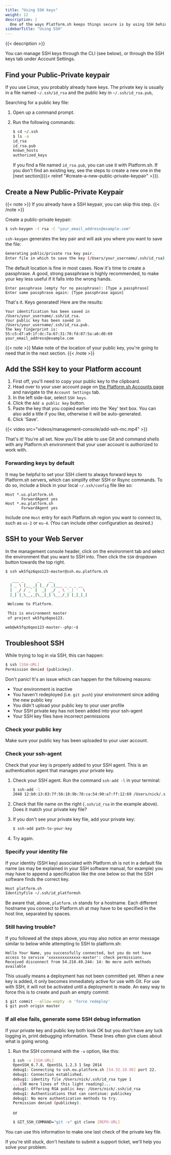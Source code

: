 ```yaml
---
title: "Using SSH keys"
weight: 12
description: |
  One of the ways Platform.sh keeps things secure is by using SSH behind the scenes. Users can interact with their environment through a command shell, or push changes to the environment's Git repository, and both of these features rely on SSH.
sidebarTitle: "Using SSH"
---
```


{{< description >}}

You can manage SSH keys through the CLI (see below), or through the SSH keys tab under Account Settings.

## Find your Public-Private keypair

If you use Linux, you probably already have keys. The private key is usually in a file named `~/.ssh/id_rsa` and the public key in `~/.ssh/id_rsa.pub`,

Searching for a public key file:
1. Open up a command prompt.
2. Run the following commands:

    ```bash
    $ cd ~/.ssh
    $ ls -a
    id_rsa
    id_rsa.pub
    known_hosts
    authorized_keys
    ```

    If you find a file named `id_rsa.pub`, you can use it with Platform.sh. If you don't find an existing key, see the steps to create a new one in the [next section]({{< relref "#create-a-new-public-private-keypair" >}}).

## Create a New Public-Private Keypair

{{< note >}}
If you already have a SSH keypair, you can skip this step.
{{< /note >}}

Create a public-private keypair:

```bash
$ ssh-keygen -t rsa -C "your_email_address@example.com"
```

`ssh-keygen` generates the key pair and will ask you where you want to save the file:

```bash
Generating public/private rsa key pair.
Enter file in which to save the key (/Users/your_username/.ssh/id_rsa):
```

The default location is fine in most cases. Now it's time to create a passphrase. A good, strong passphrase is highly recommended, to make your key less useful if it falls into the wrong hands.

```text
Enter passphrase (empty for no passphrase): [Type a passphrase]
Enter same passphrase again: [Type passphrase again]
```

That's it. Keys generated! Here are the results:

```text
Your identification has been saved in /Users/your_username/.ssh/id_rsa.
Your public key has been saved in /Users/your_username/.ssh/id_rsa.pub.
The key fingerprint is:
55:c5:d7:a9:1f:dc:7a:67:31:70:fd:87:5a:a6:d0:69 your_email_address@example.com
```

{{< note >}}
Make note of the location of your public key, you're going to need that in the next section.
{{< /note >}}

## Add the SSH key to your Platform account

1.  First off, you'll need to copy your public key to the clipboard.
2.  Head over to your user account page on [the Platform.sh Accounts page](https://accounts.platform.sh/user) and navigate to the `Account Settings` tab.
3. In the left side-bar, select `SSH keys`.
4. Click the `Add a public key` button.
5.  Paste the key that you copied earlier into the 'Key' text box. You can also add a title if you like, otherwise it will be auto-generated.
6.  Click 'Save'.

{{< video src="videos/management-console/add-ssh-mc.mp4" >}}

That's it! You're all set. Now you'll be able to use Git and command shells with any Platform.sh environment that your user account is authorized to work with.

### Forwarding keys by default

It may be helpful to set your SSH client to always forward keys to Platform.sh servers, which can simplify other SSH or Rsync commands.  To do so, include a block in your local `~/.ssh/config` file like so:

```text
Host *.us.platform.sh
       ForwardAgent yes
Host *.eu.platform.sh
       ForwardAgent yes
```

Include one `Host` entry for each Platform.sh region you want to connect to, such as `us-2` or `eu-4`.  (You can include other configuration as desired.)

## SSH to your Web Server

In the management console header, click on the environment tab and select the environment that you want to SSH into. Then click the `SSH` dropdown button towards the top right.

```bash
$ ssh wk5fqz6qoo123-master@ssh.eu.platform.sh

   ___ _      _    __
  | _ \ |__ _| |_ / _|___ _ _ _ __
  |  _/ / _` |  _|  _/ _ \ '_| '  \
  |_| |_\__,_|\__|_| \___/_| |_|_|_|

 Welcome to Platform.

 This is environment master
 of project wk5fqz6qoo123.

web@wk5fqz6qoo123-master--php:~$
```

## Troubleshoot SSH

While trying to log in via SSH, this can happen:

```bash
$ ssh [SSH-URL]
Permission denied (publickey).
```

Don't panic! It's an issue which can happen for the following reasons:

* Your environment is inactive
* You haven't redeployed (i.e. `git push`) your environment since adding the new public key
* You didn't upload your public key to your user profile
* Your SSH private key has not been added into your ssh-agent
* Your SSH key files have incorrect permissions

### Check your public key

Make sure your public key has been uploaded to your user account.

### Check your ssh-agent

Check that your key is properly added to your SSH agent. This is an authentication agent that manages your private key.

1.  Check your SSH agent. Run the command `ssh-add -l` in your terminal:

    ```bash
    $ ssh-add -l
    2048 12:b0:13:83:7f:56:18:9b:78:ca:54:90:a7:ff:12:69 /Users/nick/.ssh/id_rsa (RSA)
    ```

2.  Check that file name on the right (`.ssh/id_rsa` in the example above). Does it match your private key file?
3.  If you don't see your private key file, add your private key:

    ```bash
    $ ssh-add path-to-your-key
    ```

4.  Try again.

### Specify your identity file

If your identity (SSH key) associated with Platform.sh is not in a default file name (as may be explained in your SSH software manual, for example) you may have to append a specification like the one below so that the SSH software finds the correct key.

```bash
Host platform.sh
IdentityFile ~/.ssh/id_platformsh
```

Be aware that, above, `platform.sh` stands for a hostname. Each different hostname you connect to Platform.sh at may have to be specified in the host line, separated by spaces.

### Still having trouble?

If you followed all the steps above, you may also notice an error message similar to below while attempting to SSH to platform.sh:

```text
Hello Your Name, you successfully connected, but you do not have access to service 'xxxxxxxxxxxxxx-master': check permissions.
Received disconnect from 54.210.49.244: 14: No more auth methods available
```

This usually means a deployment has not been committed yet. When a new key is added, it only becomes immediately active for use with Git. For use with SSH, it will not be activated until a deployment is made. An easy way to force this is to create and push an empty commit:

```bash
$ git commit --allow-empty -m 'force redeploy'
$ git push origin master
```

### If all else fails, generate some SSH debug information

If your private key and public key both look OK but you don't have any luck logging in, print debugging information. These lines often give clues about what is going wrong.

1.  Run the SSH command with the `-v` option, like this:

    ```bash
    $ ssh -v [SSH-URL]
    OpenSSH_6.7.8, OpenSSL 1.2.3 1 Sep 2014
    debug1: Connecting to ssh.eu.platform.sh [54.32.10.98] port 22.
    debug1: Connection established.
    debug1: identity file /Users/nick/.ssh/id_rsa type 1
    ...(30 more lines of this light reading)...
    debug1: Offering RSA public key: /Users/nick/.ssh/id_rsa
    debug1: Authentications that can continue: publickey
    debug1: No more authentication methods to try.
    Permission denied (publickey).
    ```

    or

    ```bash
    $ GIT_SSH_COMMAND="git -v" git clone [REPO-URL]
    ```

You can use this information to make one last check of the private key file.

If you're still stuck, don't hesitate to submit a support ticket, we'll help you solve your problem.
